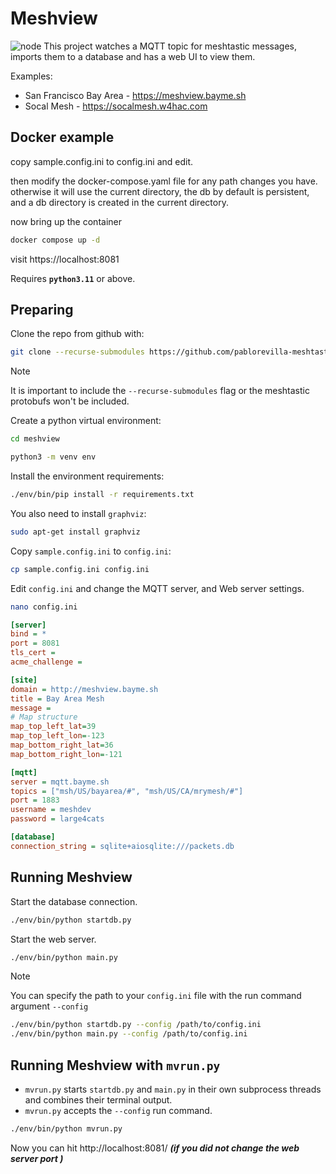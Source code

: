 # Meshview
![node](screenshots/nodeinfo.png)
This project watches a MQTT topic for meshtastic messages, imports them to a
database and has a web UI to view them.

Examples:
* San Francisco Bay Area  - https://meshview.bayme.sh
* Socal Mesh - https://socalmesh.w4hac.com


## Docker example

copy sample.config.ini to config.ini and edit.

then modify the docker-compose.yaml file for any path changes you have. otherwise it will use the current directory, the db by default is persistent, and a db directory is created in the current directory.


now bring up the container

```bash
docker compose up -d
```

visit https://localhost:8081


Requires **`python3.11`** or above.


## Preparing

Clone the repo from github with:
``` bash 
git clone --recurse-submodules https://github.com/pablorevilla-meshtastic/meshview.git
```
> [!NOTE]
> It is important to include the `--recurse-submodules` flag or the meshtastic protobufs won't be included.

Create a python virtual environment:
``` bash
cd meshview
```
``` bash
python3 -m venv env
```
Install the environment requirements:
``` bash
./env/bin/pip install -r requirements.txt
```
You also need to install `graphviz`:
``` bash
sudo apt-get install graphviz
```
Copy `sample.config.ini` to `config.ini`:
``` bash
cp sample.config.ini config.ini
```
 Edit `config.ini` and change the MQTT server, and Web server settings. 
 ```bash
 nano config.ini
 ``` 
```ini
[server]
bind = *
port = 8081
tls_cert = 
acme_challenge = 

[site]
domain = http://meshview.bayme.sh
title = Bay Area Mesh
message =
# Map structure
map_top_left_lat=39
map_top_left_lon=-123
map_bottom_right_lat=36
map_bottom_right_lon=-121

[mqtt]
server = mqtt.bayme.sh
topics = ["msh/US/bayarea/#", "msh/US/CA/mrymesh/#"] 
port = 1883
username = meshdev
password = large4cats

[database]
connection_string = sqlite+aiosqlite:///packets.db
```

## Running Meshview
Start the database connection.
``` bash
./env/bin/python startdb.py
```
Start the web server.
``` bash
./env/bin/python main.py
```
> [!NOTE]
> You can specify the path to your `config.ini` file with the run command argument `--config`
> ``` bash
>./env/bin/python startdb.py --config /path/to/config.ini
>./env/bin/python main.py --config /path/to/config.ini
>```
## Running Meshview with `mvrun.py`
- `mvrun.py` starts `startdb.py` and `main.py` in their own subprocess threads and combines their terminal output.
- `mvrun.py` accepts the `--config` run command.

``` bash
./env/bin/python mvrun.py
```

Now you can hit http://localhost:8081/ ***(if you did not change the web server port )***
